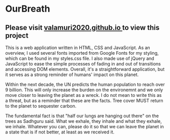 # OurBreath

<h2>Please visit <a href = "https://valamuri2020.github.io/" target="_blank"> valamuri2020.github.io </a> to view this project</h2>

This is a web application written in HTML, CSS and JavaScript. As an overview, I used several fonts imported from Google Fonts for my styling, which can be found in my styles.css file. I also made use of jQuery and JavaScript to ease the simple processes of fading in and out of transitions and accessing DOM elements. Overall, it's a straightforward application, but it serves as a strong reminder of humans' impact on this planet. 

Within the next decade, the UN predicts the human population to reach over 9 billion. This will only increase the burden on the environemnt and we only move closer to leaving the planet as a wreck. I do not mean to write this as a threat, but as a reminder that these are the facts. Tree cover MUST return to the planet to sequester carbon. 

The fundamental fact is that "half our lungs are hanging out there" on the trees as Sadhguru said. What we exhale, they inhale and what they exhale, we inhale. Whatever you can, please do it so that we can leave the planet in a state that is if not better, at least as we received it.   
